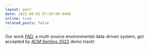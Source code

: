 ```yaml
---
layout: post
date: 2022-09-01 07:59:00-0400
inline: true
related_posts: false
---
```


Our work [FAD](https://dl.acm.org/doi/abs/10.1145/3560905.3568065), a multi-source environmental data-driven system, got accepted by [ACM SenSys 2022](https://sensys.acm.org/2022/) demo track!
